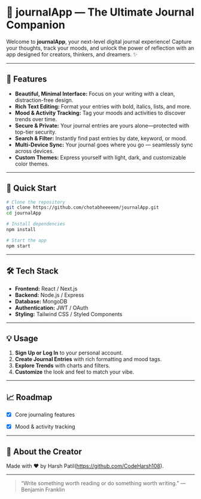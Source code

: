 # 🚀 journalApp — The Ultimate Journal Companion

Welcome to **journalApp**, your next-level digital journal experience! Capture your thoughts, track your moods, and unlock the power of reflection with an app designed for creators, thinkers, and dreamers. ✨

---

## 🌟 Features

- **Beautiful, Minimal Interface:** Focus on your writing with a clean, distraction-free design.
- **Rich Text Editing:** Format your entries with bold, italics, lists, and more.
- **Mood & Activity Tracking:** Tag your moods and activities to discover trends over time.
- **Secure & Private:** Your journal entries are yours alone—protected with top-tier security.
- **Search & Filter:** Instantly find past entries by date, keyword, or mood.
- **Multi-Device Sync:** Your journal goes where you go — seamlessly sync across devices.
- **Custom Themes:** Express yourself with light, dark, and customizable color themes.

---



## 🚦 Quick Start

```bash
# Clone the repository
git clone https://github.com/chotabheeeeem/journalApp.git
cd journalApp

# Install dependencies
npm install

# Start the app
npm start
```

---

## 🛠️ Tech Stack

- **Frontend:** React / Next.js
- **Backend:** Node.js / Express
- **Database:** MongoDB
- **Authentication:** JWT / OAuth
- **Styling:** Tailwind CSS / Styled Components

---

## 💡 Usage

1. **Sign Up or Log In** to your personal account.
2. **Create Journal Entries** with rich formatting and mood tags.
3. **Explore Trends** with charts and filters.
4. **Customize** the look and feel to match your vibe.

---

## 📈 Roadmap

- [x] Core journaling features
- [x] Mood & activity tracking


---




## 🦸 About the Creator

Made with ❤️ by Harsh Patil(https://github.com/CodeHarsh108).

---

> “Write something worth reading or do something worth writing.” — Benjamin Franklin
